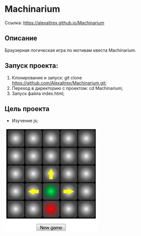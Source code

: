 # Machinarium
Ссылка: https://alexaltrex.github.io/Machinarium

## Описание
Браузерная логическая игра по мотивам квеста Machinarium.

## Запуск проекта:
1. Клонирование и запуск: git clone https://github.com/Alexaltrex/Machinarium.git;
2. Переход в директорию с проектом: cd Machinarium;
3. Запуск файла index.html;

## Цель проекта
* Изучение js;

<img src="img/gh01.jpg" width="300">

